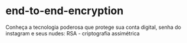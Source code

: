 # end-to-end-encryption
Conheça a tecnologia poderosa que protege sua conta digital, senha do instagram e seus nudes: RSA - criptografia assimétrica  
